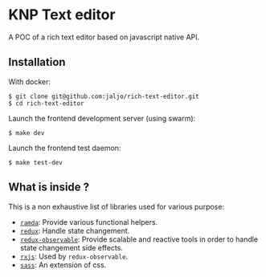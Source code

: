 # KNP Text editor

A POC of a rich text editor based on javascript native API.

## Installation

With docker:

```
$ git clone git@github.com:jaljo/rich-text-editor.git
$ cd rich-text-editor
```

Launch the frontend development server (using swarm):

```
$ make dev
```

Launch the frontend test daemon:

```
$ make test-dev
```

## What is inside ?

This is a non exhaustive list of libraries used for various purpose:

- [`ramda`](http://ramdajs.com/docs/): Provide various functional helpers.
- [`redux`](https://redux.js.org/): Handle state changement.
- [`redux-observable`](https://redux-observable.js.org/): Provide scalable and
  reactive tools in order to handle state changement side effects.
- [`rxjs`](http://reactivex.io/rxjs/manual/index.html): Used by `redux-observable`.
- [`sass`](http://sass-lang.com/): An extension of css.
